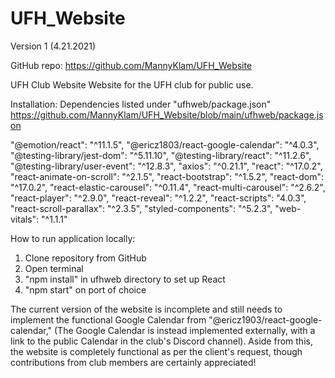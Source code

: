 # UFH_Website
Version 1 (4.21.2021)

GitHub repo:
https://github.com/MannyKlam/UFH_Website

UFH Club Website
Website for the UFH club for public use.

Installation:
Dependencies listed under "ufhweb/package.json" https://github.com/MannyKlam/UFH_Website/blob/main/ufhweb/package.json

"@emotion/react": "^11.1.5",
"@ericz1803/react-google-calendar": "^4.0.3",
"@testing-library/jest-dom": "^5.11.10",
"@testing-library/react": "^11.2.6",
"@testing-library/user-event": "^12.8.3",
"axios": "^0.21.1",
"react": "^17.0.2",
"react-animate-on-scroll": "^2.1.5",
"react-bootstrap": "^1.5.2",
"react-dom": "^17.0.2",
"react-elastic-carousel": "^0.11.4",
"react-multi-carousel": "^2.6.2",
"react-player": "^2.9.0",
"react-reveal": "^1.2.2",
"react-scripts": "4.0.3",
"react-scroll-parallax": "^2.3.5",
"styled-components": "^5.2.3",
"web-vitals": "^1.1.1"

How to run application locally:
1. Clone repository from GitHub
2. Open terminal
3. "npm install" in ufhweb directory to set up React
4. "npm start" on port of choice

The current version of the website is incomplete and still needs to implement the functional Google Calendar from "@ericz1903/react-google-calendar," (The Google Calendar is instead implemented externally, with a link to the public Calendar in the club's Discord channel). 
Aside from this, the website is completely functional as per the client's request, though contributions from club members are certainly appreciated!

